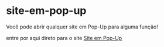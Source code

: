 # site-em-pop-up
 Você pode abrir qualquer site em Pop-Up para alguma função!
 
 entre por aqui direto para o site
 <a href="https://nekolacat.github.io/site-em-pop-up/site/index.html">Site em Pop-Up</a>
